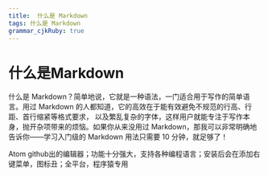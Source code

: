 ```yaml
---
title:  什么是 Markdown
tags: 什么是 Markdown
grammar_cjkRuby: true
---
```

# 什么是Markdown

什么是 Markdown？简单地说，它就是一种语法，一门适合用于写作的简单语言。用过 Markdown 的人都知道，它的高效在于能有效避免不规范的行高、行距、首行缩紧等格式要求，
以及繁乱复杂的字体，这样用户就能专注于写作本身，抛开杂项带来的烦恼。如果你从来没用过 Markdown，那我可以非常明确地告诉你——学习入门级的 Markdown 用法只需要
10 分钟，就足够了！


Atom github出的编辑器；功能十分强大，支持各种编程语言；安装后会在添加右键菜单，图标丑；全平台，程序猿专用